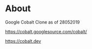 # About

Google Cobalt Clone as of 28052019

https://cobalt.googlesource.com/cobalt/

https://cobalt.dev
